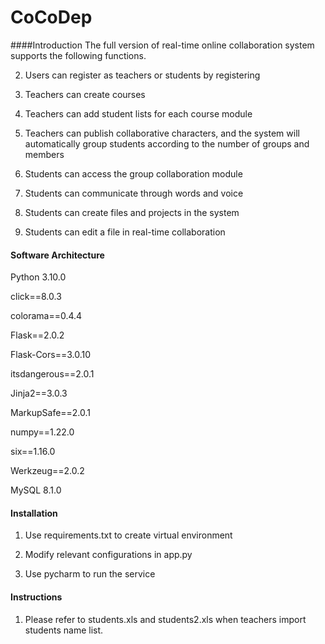 # CoCoDep

####Introduction
The full version of real-time online collaboration system supports the following functions.

2. Users can register as teachers or students by registering

3. Teachers can create courses

4. Teachers can add student lists for each course module

5. Teachers can publish collaborative characters, and the system will automatically group students according to the number of groups and members

6. Students can access the group collaboration module

7. Students can communicate through words and voice

8. Students can create files and projects in the system

9. Students can edit a file in real-time collaboration

#### Software Architecture
Python 3.10.0

click==8.0.3

colorama==0.4.4

Flask==2.0.2

Flask-Cors==3.0.10

itsdangerous==2.0.1

Jinja2==3.0.3

MarkupSafe==2.0.1

numpy==1.22.0

six==1.16.0

Werkzeug==2.0.2

MySQL 8.1.0

#### Installation

1. Use requirements.txt to create virtual environment

2. Modify relevant configurations in app.py

3. Use pycharm to run the service

#### Instructions

1. Please refer to students.xls and students2.xls when teachers import students name list. 


